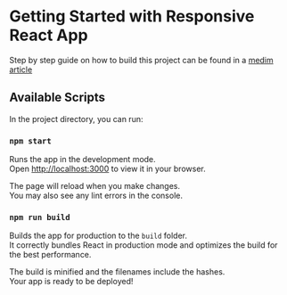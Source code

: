 # Getting Started with Responsive React App

Step by step guide on how to build this project can be found in a [medim article](https://medium.com/@arati.anand.bhandare/responsive-react-app-in-30-mins-190907fac401)

## Available Scripts

In the project directory, you can run:

### `npm start`

Runs the app in the development mode.\
Open [http://localhost:3000](http://localhost:3000) to view it in your browser.

The page will reload when you make changes.\
You may also see any lint errors in the console.

### `npm run build`

Builds the app for production to the `build` folder.\
It correctly bundles React in production mode and optimizes the build for the best performance.

The build is minified and the filenames include the hashes.\
Your app is ready to be deployed!


